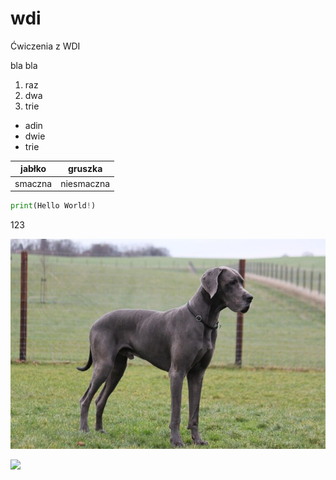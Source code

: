 # wdi
Ćwiczenia z WDI

bla bla

1. raz
2. dwa
3. trie

  - adin
  - dwie
  - trie

[comment]: <> (<h1> hello)

[comment]: <> (<h3> world)
  
  jabłko | gruszka
  ------ | -------
  smaczna | niesmaczna

  ```python
  print(Hello World!)
  ```
123
 
![](laboratorium_2/dog-niemiecki-768x512.jpg)

![](https://www.google.com/url?sa=i&url=https%3A%2F%2Fpl.wiktionary.org%2Fwiki%2Fkot&psig=AOvVaw15l5mD30iPJh0wDS6O1aT7&ust=1634750318501000&source=images&cd=vfe&ved=0CAgQjRxqFwoTCNjj99H91vMCFQAAAAAdAAAAABAE)